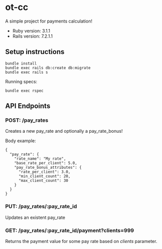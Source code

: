 # ot-cc

A simple project for payments calculation!

- Ruby version: 3.1.1
- Rails version: 7.2.1.1

## Setup instructions

```
bundle install
bundle exec rails db:create db:migrate
bundle exec rails s
```

Running specs:

```
bundle exec rspec
```

## API Endpoints

### POST: /pay_rates

Creates a new pay_rate and optionally a pay_rate_bonus!

Body example:

```
{
  "pay_rate": {
    "rate_name": "My rate",
    "base_rate_per_client": 5.0,
    "pay_rate_bonus_attributes": {
      "rate_per_client": 3.0,
      "min_client_count": 20,
      "max_client_count": 30
    }
  }
}
```

### PUT: /pay_rates/:pay_rate_id

Updates an existent pay_rate

### GET: /pay_rates/:pay_rate_id/payment?clients=999

Returns the payment value for some pay rate based on _clients_ parameter.
